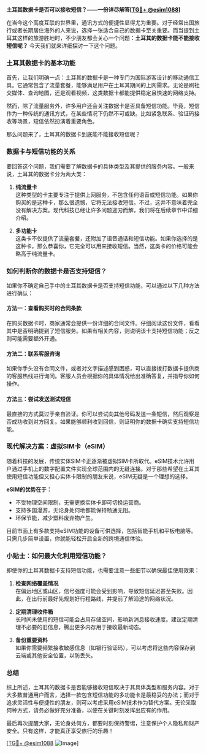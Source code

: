**土耳其数据卡是否可以接收短信？——一份详尽解答[[TG💪+ @esim1088](https://t.me/s/esim1088)]**

在当今这个高度互联的世界里，通讯方式的便捷性显得尤为重要。对于经常出国旅行或者长期居住海外的人来说，选择一张适合自己的数据卡至关重要。而当提到土耳其这样的旅游胜地时，不少朋友都会关心一个问题：**土耳其的数据卡能不能接收短信呢？** 今天我们就来详细探讨一下这个问题。

### 土耳其数据卡的基本功能

首先，让我们明确一点：土耳其的数据卡是一种专门为国际游客设计的移动通信工具。它通常包含了流量套餐，能够满足用户在土耳其期间的上网需求。无论是刷社交媒体、查询地图，还是观看视频，这类数据卡都能提供稳定且快速的网络支持。

然而，除了流量服务外，许多用户还会关注数据卡是否具备短信功能。毕竟，短信作为一种传统的通讯方式，在某些情况下仍然不可或缺。比如紧急联系、验证码接收等场景，短信依然扮演着重要角色。

那么问题来了，土耳其的数据卡到底能不能接收短信呢？

### 数据卡与短信功能的关系

要回答这个问题，我们需要了解数据卡的具体类型及其提供的服务内容。一般来说，土耳其的数据卡分为两大类：

1. **纯流量卡**  
   这种类型的卡主要专注于提供上网服务，不包含任何语音或短信功能。如果你购买的是这种卡，那么很遗憾，它将无法接收短信。不过，这并不意味着完全没有解决方案。现代科技已经让许多问题迎刃而解，我们将在后续章节中详细介绍。

2. **多功能卡**  
   这类卡不仅提供了流量套餐，还附加了语音通话和短信功能。如果你选择的是这种卡，那么恭喜你，它完全可以用来接收短信。当然，这类卡的价格可能会略高于纯流量卡。

### 如何判断你的数据卡是否支持短信？

如果你不确定自己手中的土耳其数据卡是否支持短信功能，可以通过以下几种方法进行确认：

#### 方法一：查看购买时的合同条款
在购买数据卡时，商家通常会提供一份详细的合同文件。仔细阅读这份文件，看看其中是否明确提到了短信服务。如果有相关内容，则说明该卡支持短信功能；反之则可能需要额外开通。

#### 方法二：联系客服咨询
如果你手头没有合同文件，或者对文字描述感到困惑，可以直接拨打数据卡提供商的客服热线进行询问。客服人员会根据你的具体情况给出准确答复，并指导你如何操作。

#### 方法三：尝试发送测试短信
最直接的方式莫过于亲自验证。你可以尝试向其他号码发送一条短信，然后观察是否成功收到对方回复。如果能够顺利收到回信，则证明你的数据卡确实支持短信功能。

### 现代解决方案：虚拟SIM卡（eSIM）

随着科技的发展，传统实体SIM卡正逐渐被虚拟SIM卡所取代。eSIM技术允许用户通过手机上的数字配置文件实现全球范围内的无缝连接。对于那些希望在土耳其使用短信功能但又担心实体卡限制的朋友来说，eSIM无疑是一个理想的选择。

**eSIM的优势在于：**
- 不受物理空间限制，无需更换实体卡即可切换运营商。
- 支持多国漫游，无论身处何地都能保持畅通无阻。
- 环保节能，减少塑料废弃物产生。

目前市面上有多款支持eSIM功能的设备可供选择，包括智能手机和平板电脑等。只需几步简单设置，你就能轻松开启全新的跨境通信体验。

### 小贴士：如何最大化利用短信功能？

即使你的土耳其数据卡支持短信功能，也需要注意一些细节以确保最佳使用效果：

1. **检查网络覆盖情况**  
   在偏远地区或山区，信号强度可能会受到影响，导致短信延迟甚至失败。因此，在出行前最好先规划好行程路线，并提前了解沿途的网络状况。

2. **定期清理收件箱**  
   长时间未使用的短信可能会占用存储空间，影响新消息接收速度。建议定期清理不必要的旧信息，腾出更多内存用于接收最新动态。

3. **备份重要资料**  
   如果你需要频繁接收敏感信息（如银行验证码），可以考虑将这些内容保存到云端或其他安全位置，以防丢失。

### 总结

综上所述，土耳其的数据卡是否能够接收短信取决于其具体类型和服务内容。对于大多数普通用户而言，选择一款包含短信功能的多功能卡是最稳妥的办法；而对于追求灵活性与便捷性的朋友，则可以考虑采用eSIM技术作为替代方案。无论采取何种方式，请务必做好充分准备，以便在关键时刻发挥出应有的作用。

最后再次提醒大家，无论身处何方，都要时刻保持警惕，注意保护个人隐私和财产安全。只有这样，才能真正享受旅行的乐趣！

[[TG💪+ @esim1088](https://t.me/s/esim1088) ![Image](https://i.postimg.cc/4NQfJmqS/Snipaste-2025-05-13-00-14-12.png)]